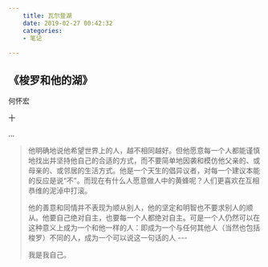 ```yaml
---
    title: 瓦尔登湖
    date: 2019-02-27 00:42:32
    categories:
    - 笔记
	
---
```




## 《梭罗和他的湖》

何怀宏

十

...



> 他明确地说他希望世界上的人，越不相同越好。但他愿意每一个人都能谨慎地找出并坚持他自己的合适的方式，而不要简单地因袭和模仿他父亲的、或母亲的、或邻居的生活方式。他是一个天生的倡异议者，对每一个建议本能的反应是说“不”。而现在有什么人愿意做人中的黄蜂呢？人们更喜欢在互相恭维的泥淖中打滚。
>
> 
>
> 他的善意和同情并不表现为顺从别人，他的坚定和明智也不要求别人的顺从。他要自己绝对自主，也要每一个人都绝对自主。可是一个人仍然可以在这种意义上成为一个和他一样的人：即成为一个与任何其他人（当然也包括梭罗）不同的人，成为一个可以说这一句话的人 ---
>
> 
>
> 我是我自己。

